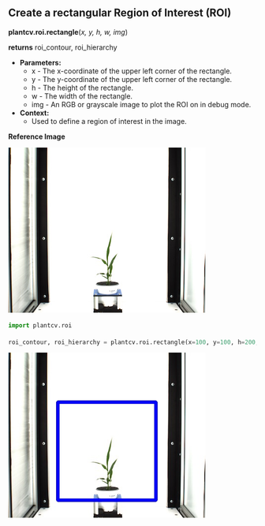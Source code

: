 ## Create a rectangular Region of Interest (ROI)

**plantcv.roi.rectangle**(*x, y, h, w, img*)

**returns** roi_contour, roi_hierarchy

- **Parameters:**
    - x - The x-coordinate of the upper left corner of the rectangle.
    - y - The y-coordinate of the upper left corner of the rectangle.
    - h - The height of the rectangle.
    - w - The width of the rectangle.
    - img - An RGB or grayscale image to plot the ROI on in debug mode.
- **Context:**
    - Used to define a region of interest in the image.

**Reference Image**

![Screenshot](img/documentation_images/rectangle/original_image.jpg)

```python
import plantcv.roi

roi_contour, roi_hierarchy = plantcv.roi.rectangle(x=100, y=100, h=200, w=200, img=rgb_img)
```

![Screenshot](img/documentation_images/rectangle/image_with_roi.jpg)
